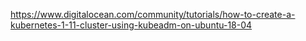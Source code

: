 <https://www.digitalocean.com/community/tutorials/how-to-create-a-kubernetes-1-11-cluster-using-kubeadm-on-ubuntu-18-04>
